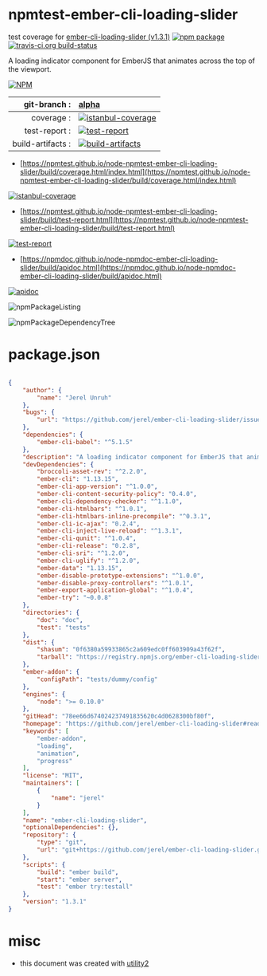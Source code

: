 # npmtest-ember-cli-loading-slider

test coverage for  [ember-cli-loading-slider (v1.3.1)](https://github.com/jerel/ember-cli-loading-slider#readme)  [![npm package](https://img.shields.io/npm/v/npmtest-ember-cli-loading-slider.svg?style=flat-square)](https://www.npmjs.org/package/npmtest-ember-cli-loading-slider) [![travis-ci.org build-status](https://api.travis-ci.org/npmtest/node-npmtest-ember-cli-loading-slider.svg)](https://travis-ci.org/npmtest/node-npmtest-ember-cli-loading-slider)

A loading indicator component for EmberJS that animates across the top of the viewport.

[![NPM](https://nodei.co/npm/ember-cli-loading-slider.png?downloads=true&downloadRank=true&stars=true)](https://www.npmjs.com/package/ember-cli-loading-slider)

| git-branch : | [alpha](https://github.com/npmtest/node-npmtest-ember-cli-loading-slider/tree/alpha)|
|--:|:--|
| coverage : | [![istanbul-coverage](https://npmtest.github.io/node-npmtest-ember-cli-loading-slider/build/coverage.badge.svg)](https://npmtest.github.io/node-npmtest-ember-cli-loading-slider/build/coverage.html/index.html)|
| test-report : | [![test-report](https://npmtest.github.io/node-npmtest-ember-cli-loading-slider/build/test-report.badge.svg)](https://npmtest.github.io/node-npmtest-ember-cli-loading-slider/build/test-report.html)|
| build-artifacts : | [![build-artifacts](https://npmtest.github.io/node-npmtest-ember-cli-loading-slider/glyphicons_144_folder_open.png)](https://github.com/npmtest/node-npmtest-ember-cli-loading-slider/tree/gh-pages/build)|

- [https://npmtest.github.io/node-npmtest-ember-cli-loading-slider/build/coverage.html/index.html](https://npmtest.github.io/node-npmtest-ember-cli-loading-slider/build/coverage.html/index.html)

[![istanbul-coverage](https://npmtest.github.io/node-npmtest-ember-cli-loading-slider/build/screenCapture.buildCi.browser.%252Ftmp%252Fbuild%252Fcoverage.lib.html.png)](https://npmtest.github.io/node-npmtest-ember-cli-loading-slider/build/coverage.html/index.html)

- [https://npmtest.github.io/node-npmtest-ember-cli-loading-slider/build/test-report.html](https://npmtest.github.io/node-npmtest-ember-cli-loading-slider/build/test-report.html)

[![test-report](https://npmtest.github.io/node-npmtest-ember-cli-loading-slider/build/screenCapture.buildCi.browser.%252Ftmp%252Fbuild%252Ftest-report.html.png)](https://npmtest.github.io/node-npmtest-ember-cli-loading-slider/build/test-report.html)

- [https://npmdoc.github.io/node-npmdoc-ember-cli-loading-slider/build/apidoc.html](https://npmdoc.github.io/node-npmdoc-ember-cli-loading-slider/build/apidoc.html)

[![apidoc](https://npmdoc.github.io/node-npmdoc-ember-cli-loading-slider/build/screenCapture.buildCi.browser.%252Ftmp%252Fbuild%252Fapidoc.html.png)](https://npmdoc.github.io/node-npmdoc-ember-cli-loading-slider/build/apidoc.html)

![npmPackageListing](https://npmtest.github.io/node-npmtest-ember-cli-loading-slider/build/screenCapture.npmPackageListing.svg)

![npmPackageDependencyTree](https://npmtest.github.io/node-npmtest-ember-cli-loading-slider/build/screenCapture.npmPackageDependencyTree.svg)



# package.json

```json

{
    "author": {
        "name": "Jerel Unruh"
    },
    "bugs": {
        "url": "https://github.com/jerel/ember-cli-loading-slider/issues"
    },
    "dependencies": {
        "ember-cli-babel": "^5.1.5"
    },
    "description": "A loading indicator component for EmberJS that animates across the top of the viewport.",
    "devDependencies": {
        "broccoli-asset-rev": "^2.2.0",
        "ember-cli": "1.13.15",
        "ember-cli-app-version": "^1.0.0",
        "ember-cli-content-security-policy": "0.4.0",
        "ember-cli-dependency-checker": "^1.1.0",
        "ember-cli-htmlbars": "^1.0.1",
        "ember-cli-htmlbars-inline-precompile": "^0.3.1",
        "ember-cli-ic-ajax": "0.2.4",
        "ember-cli-inject-live-reload": "^1.3.1",
        "ember-cli-qunit": "^1.0.4",
        "ember-cli-release": "0.2.8",
        "ember-cli-sri": "^1.2.0",
        "ember-cli-uglify": "^1.2.0",
        "ember-data": "1.13.15",
        "ember-disable-prototype-extensions": "^1.0.0",
        "ember-disable-proxy-controllers": "^1.0.1",
        "ember-export-application-global": "^1.0.4",
        "ember-try": "~0.0.8"
    },
    "directories": {
        "doc": "doc",
        "test": "tests"
    },
    "dist": {
        "shasum": "0f6380a59933865c2a609edc0ff603909a43f62f",
        "tarball": "https://registry.npmjs.org/ember-cli-loading-slider/-/ember-cli-loading-slider-1.3.1.tgz"
    },
    "ember-addon": {
        "configPath": "tests/dummy/config"
    },
    "engines": {
        "node": ">= 0.10.0"
    },
    "gitHead": "78ee66d674024237491835620c4d0628300bf80f",
    "homepage": "https://github.com/jerel/ember-cli-loading-slider#readme",
    "keywords": [
        "ember-addon",
        "loading",
        "animation",
        "progress"
    ],
    "license": "MIT",
    "maintainers": [
        {
            "name": "jerel"
        }
    ],
    "name": "ember-cli-loading-slider",
    "optionalDependencies": {},
    "repository": {
        "type": "git",
        "url": "git+https://github.com/jerel/ember-cli-loading-slider.git"
    },
    "scripts": {
        "build": "ember build",
        "start": "ember server",
        "test": "ember try:testall"
    },
    "version": "1.3.1"
}
```



# misc
- this document was created with [utility2](https://github.com/kaizhu256/node-utility2)
